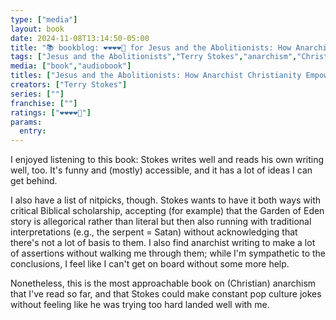 ```yaml
---
type: ["media"]
layout: book
date: 2024-11-08T13:14:50-05:00
title: "📚 bookblog: ❤️❤️❤️❤️🖤 for Jesus and the Abolitionists: How Anarchist Christianity Empowers the People, by Terry Stokes"
tags: ["Jesus and the Abolitionists","Terry Stokes","anarchism","Christian anarchism"]
media: ["book","audiobook"]
titles: ["Jesus and the Abolitionists: How Anarchist Christianity Empowers the People"]
creators: ["Terry Stokes"]
series: [""]
franchise: [""]
ratings: ["❤️❤️❤️❤️🖤"]
params:
  entry:
---
```


I enjoyed listening to this book: Stokes writes well and reads his own writing well, too. It's funny and (mostly) accessible, and it has a lot of ideas I can get behind.

I also have a list of nitpicks, though. Stokes wants to have it both ways with critical Biblical scholarship, accepting (for example) that the Garden of Eden story is allegorical rather than literal but then also running with traditional interpretations (e.g., the serpent = Satan) without acknowledging that there's not a lot of basis to them. I also find anarchist writing to make a lot of assertions without walking me through them; while I'm sympathetic to the conclusions, I feel like I can't get on board without some more help.

Nonetheless, this is the most approachable book on (Christian) anarchism that I've read so far, and that Stokes could make constant pop culture jokes without feeling like he was trying too hard landed well with me.
